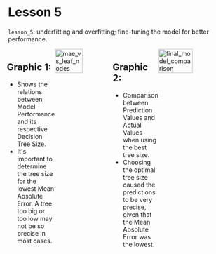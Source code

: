# Lesson 5

`lesson_5`: underfitting and overfitting; fine-tuning the model for better performance.

<div style="display: flex; justify-content: center;">
<div class="texto-titulo">
      
## Graphic 1:
* Shows the relations between Model Performance and its respective Decision Tree Size.
* It's important to determine the tree size for the lowest Mean Absolute Error. A tree too big or too low may not be so precise in most cases. 

</div>
      <img style="width: 48%;" alt="mae_vs_leaf_nodes" src="https://github.com/user-attachments/assets/bd408789-c4c8-4938-9bc1-15068a811dea" />
<div class="texto-titulo">
      
## Graphic 2:
* Comparison between Prediction Values and Actual Values when using the best tree size.
* Choosing the optimal tree size caused the predictions to be very precise, given that the Mean Absolute Error was the lowest.

</div>
      <img style="width: 48%;" alt="final_model_comparison" src="https://github.com/user-attachments/assets/fc185c9f-569c-4fbe-936f-8fd38687d637" />
</div>
